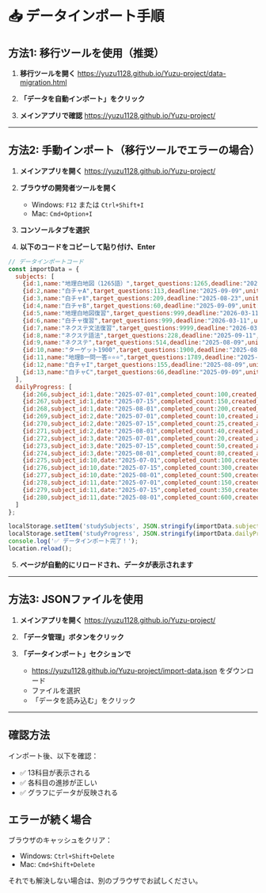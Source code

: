 # 📥 データインポート手順

## 方法1: 移行ツールを使用（推奨）

1. **移行ツールを開く**
   https://yuzu1128.github.io/Yuzu-project/data-migration.html

2. **「データを自動インポート」をクリック**

3. **メインアプリで確認**
   https://yuzu1128.github.io/Yuzu-project/

---

## 方法2: 手動インポート（移行ツールでエラーの場合）

1. **メインアプリを開く**
   https://yuzu1128.github.io/Yuzu-project/

2. **ブラウザの開発者ツールを開く**
   - Windows: `F12` または `Ctrl+Shift+I`
   - Mac: `Cmd+Option+I`

3. **コンソールタブを選択**

4. **以下のコードをコピーして貼り付け、Enter**

```javascript
// データインポートコード
const importData = {
  subjects: [
    {id:1,name:"地理白地図（1265語）",target_questions:1265,deadline:"2026-08-16",unit:"ページ",order_index:1,created_at:"2025-08-16T14:14:06"},
    {id:2,name:"白チャA",target_questions:113,deadline:"2025-09-09",unit:"問",order_index:2,created_at:"2025-08-16T14:14:06"},
    {id:3,name:"白チャⅡ",target_questions:209,deadline:"2025-08-23",unit:"問",order_index:3,created_at:"2025-08-16T14:14:06"},
    {id:4,name:"白チャB",target_questions:60,deadline:"2025-09-09",unit:"問",order_index:4,created_at:"2025-08-16T14:14:06"},
    {id:5,name:"地理白地図復習",target_questions:999,deadline:"2026-03-11",unit:"ページ",order_index:5,created_at:"2025-08-16T14:14:06"},
    {id:6,name:"白チャ復習",target_questions:999,deadline:"2026-03-11",unit:"問",order_index:6,created_at:"2025-08-16T14:14:06"},
    {id:7,name:"ネクステ文法復習",target_questions:9999,deadline:"2026-03-11",unit:"問",order_index:7,created_at:"2025-08-16T14:14:06"},
    {id:8,name:"ネクステ語法",target_questions:228,deadline:"2025-09-11",unit:"問",order_index:8,created_at:"2025-08-16T14:14:06"},
    {id:9,name:"ネクステ",target_questions:514,deadline:"2025-08-09",unit:"問",order_index:9,created_at:"2025-08-16T14:14:06"},
    {id:10,name:"ターゲット1900",target_questions:1900,deadline:"2025-08-09",unit:"個",order_index:10,created_at:"2025-08-16T14:14:06"},
    {id:11,name:"地理B一問一答⭐⭐⭐",target_questions:1789,deadline:"2025-08-09",unit:"問",order_index:11,created_at:"2025-08-16T14:14:06"},
    {id:12,name:"白チャI",target_questions:155,deadline:"2025-08-09",unit:"問",order_index:12,created_at:"2025-08-16T14:14:06"},
    {id:13,name:"白チャC",target_questions:66,deadline:"2025-09-09",unit:"問",order_index:13,created_at:"2025-08-16T14:14:06"}
  ],
  dailyProgress: [
    {id:266,subject_id:1,date:"2025-07-01",completed_count:100,created_at:"2025-08-16T14:14:09"},
    {id:267,subject_id:1,date:"2025-07-15",completed_count:150,created_at:"2025-08-16T14:14:09"},
    {id:268,subject_id:1,date:"2025-08-01",completed_count:200,created_at:"2025-08-16T14:14:09"},
    {id:269,subject_id:2,date:"2025-07-01",completed_count:10,created_at:"2025-08-16T14:14:09"},
    {id:270,subject_id:2,date:"2025-07-15",completed_count:25,created_at:"2025-08-16T14:14:09"},
    {id:271,subject_id:2,date:"2025-08-01",completed_count:40,created_at:"2025-08-16T14:14:09"},
    {id:272,subject_id:3,date:"2025-07-01",completed_count:20,created_at:"2025-08-16T14:14:09"},
    {id:273,subject_id:3,date:"2025-07-15",completed_count:50,created_at:"2025-08-16T14:14:09"},
    {id:274,subject_id:3,date:"2025-08-01",completed_count:80,created_at:"2025-08-16T14:14:09"},
    {id:275,subject_id:10,date:"2025-07-01",completed_count:100,created_at:"2025-08-16T14:14:09"},
    {id:276,subject_id:10,date:"2025-07-15",completed_count:300,created_at:"2025-08-16T14:14:09"},
    {id:277,subject_id:10,date:"2025-08-01",completed_count:500,created_at:"2025-08-16T14:14:09"},
    {id:278,subject_id:11,date:"2025-07-01",completed_count:150,created_at:"2025-08-16T14:14:09"},
    {id:279,subject_id:11,date:"2025-07-15",completed_count:350,created_at:"2025-08-16T14:14:09"},
    {id:280,subject_id:11,date:"2025-08-01",completed_count:600,created_at:"2025-08-16T14:14:09"}
  ]
};

localStorage.setItem('studySubjects', JSON.stringify(importData.subjects));
localStorage.setItem('studyProgress', JSON.stringify(importData.dailyProgress));
console.log('✅ データインポート完了！');
location.reload();
```

5. **ページが自動的にリロードされ、データが表示されます**

---

## 方法3: JSONファイルを使用

1. **メインアプリを開く**
   https://yuzu1128.github.io/Yuzu-project/

2. **「データ管理」ボタンをクリック**

3. **「データインポート」セクションで**
   - https://yuzu1128.github.io/Yuzu-project/import-data.json をダウンロード
   - ファイルを選択
   - 「データを読み込む」をクリック

---

## 確認方法

インポート後、以下を確認：
- ✅ 13科目が表示される
- ✅ 各科目の進捗が正しい
- ✅ グラフにデータが反映される

## エラーが続く場合

ブラウザのキャッシュをクリア：
- Windows: `Ctrl+Shift+Delete`
- Mac: `Cmd+Shift+Delete`

それでも解決しない場合は、別のブラウザでお試しください。
